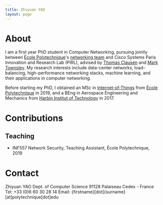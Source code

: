 ```yaml
---
title: Zhiyuan YAO
layout: page
---
```


# About

I am a first year PhD student in Computer Networking, pursuing jointly between [École Polytechnique](https://www.polytechnique.edu/en)'s [networking team](https://www.epizeuxis.net) and Cisco Systems Paris Innovation and Research Lab (PIRL), advised by [Thomas Clausen](https://www.thomasclausen.net/en/) and [Mark Townsley](https://scholar.google.co.uk/citations?user=RSW64hsAAAAJ&hl=fr&oi=ao). My research interests include data-center networks, load-balancing, high-performance networking stacks, machine learning, and their applications in computer networking. 

Before starting my PhD, I obtained an MSc in [Internet-of-Things](https://programmes.polytechnique.edu/en/master-all-msct-programs/internet-of-things-innovation-and-management-master/internet-of-things) from [École Polytechnique](https://www.polytechnique.edu/en) in 2019, and a BEng in Aerospace Engineering and Mechanics from [Harbin Institut of Technology](http://en.hit.edu.cn) in 2017.

# Contributions

## Teaching

- INF557 Network Security, Teaching Assistant, École Polytechnique, 2019

# Contact

Zhiyuan YAO
Dept. of Computer Science
91128 Palaiseau Cedex - France
Tel: +33 (0)6 60 30 28 14
Email: {firstname}[dot]{surname}[at]polytechnique[dot]edu